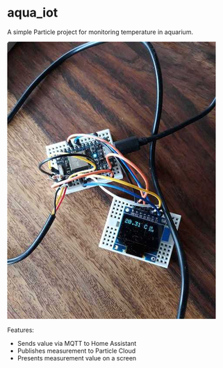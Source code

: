 # aqua_iot

A simple Particle project for monitoring temperature in aquarium.

![](doc/IMG_20200503_130244.jpg)

Features:
* Sends value via MQTT to Home Assistant
* Publishes measurement to Particle Cloud
* Presents measurement value on a screen
